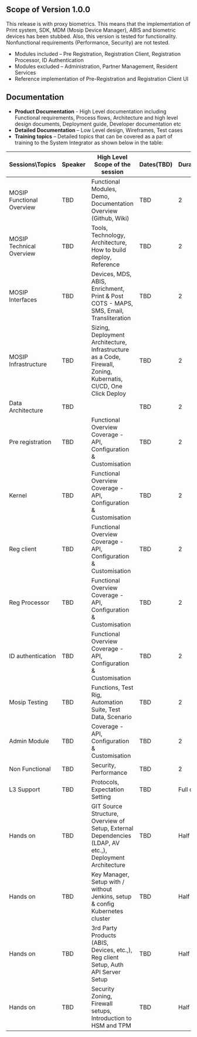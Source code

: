 ## Scope of Version 1.0.0
This release is with proxy biometrics. This means that the implementation of Print system, SDK, MDM (Mosip Device Manager), ABIS and biometric devices has been stubbed. Also, this version is tested for functionality. Nonfunctional requirements (Performance, Security) are not tested.

* Modules included – Pre Registration, Registration Client, Registration Processor, ID Authentication
* Modules excluded – Administration, Partner Management, Resident Services
* Reference implementation of Pre-Registration and Registration Client UI
## Documentation 
* **Product Documentation** - High Level documentation including Functional requirements, Process flows, Architecture and high level design documents, Deployment guide, Developer documentation etc  <link>
* **Detailed Documentation** – Low Level design, Wireframes, Test cases <link>
* **Training topics** – Detailed topics that can be covered as a part of training to the System Integrator as shown below in the table:

|Sessions\Topics|Speaker|High Level Scope of the session|Dates(TBD)|Duration|
|------|-----|-----|-----|-----|
|MOSIP Functional Overview|TBD|Functional Modules, Demo, Documentation Overview (Github, Wiki)|TBD|2|
|MOSIP Technical Overview|	TBD|	Tools, Technology, Architecture, How to build deploy, Reference|	TBD|	2|
|MOSIP Interfaces|	TBD|	Devices, MDS, ABIS, Enrichment, Print & Post COTS - MAPS, SMS, Email, Transliteration|TBD|2|
|MOSIP Infrastructure|	TBD|	Sizing, Deployment Architecture, Infrastructure as a Code, Firewall, Zoning, Kubernatis, CI/CD, One Click Deploy|	TBD|	2|
|Data Architecture|	TBD|	|	TBD|	2|
Pre registration|	TBD|	Functional Overview Coverage - API, Configuration & Customisation|	TBD|	2|
Kernel|	TBD|	Functional Overview Coverage - API, Configuration & Customisation|	TBD|	2|
Reg client|	TBD|	Functional Overview Coverage - API, Configuration & Customisation|	TBD|	2|
Reg Processor|	TBD|	Functional Overview Coverage - API, Configuration & Customisation|	TBD|	2|
ID authentication|	TBD|	Functional Overview Coverage - API, Configuration & Customisation|	TBD|	2|
|Mosip Testing|	TBD|	Functions, Test Rig, Automation Suite, Test Data, Scenario|	TBD|	2|
|Admin Module|	TBD|	Coverage - API, Configuration & Customisation|	TBD|	2|
|Non Functional |	TBD|	Security, Performance|	TBD|	2|
|L3 Support|	TBD|	Protocols, Expectation Setting|	TBD|	Full day|
|Hands on|	TBD|	GIT Source Structure, Overview of Setup, External Dependencies (LDAP, AV etc.,), Deployment Architecture |	TBD|	Half Day |
|Hands on|	TBD|	Key Manager, Setup with / without Jenkins, setup & config Kubernetes cluster|	TBD|	Half Day |
|Hands on|	TBD|	3rd Party Products (ABIS, Devices, etc.,), Reg client Setup, Auth API Server Setup|	TBD|	Half Day |
|Hands on|	TBD|	Security Zoning, Firewall setups, Introduction to HSM and TPM |	TBD|	Half Day |






